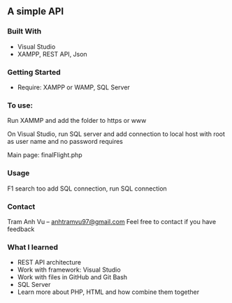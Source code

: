 ## A simple API

### Built With
* Visual Studio
* XAMPP, REST API, Json

### Getting Started
* Require: XAMPP or WAMP, SQL Server 

### To use:
Run XAMMP and add the folder to https or www

On Visual Studio, run SQL server and add connection to local host with root as user name and no password requires

Main page: finalFlight.php 

### Usage
F1 search too add SQL connection, run SQL connection

### Contact
Tram Anh Vu – anhtramvu97@gmail.com
Feel free to contact if you have feedback

### What I learned
* REST API architecture 
* Work with framework: Visual Studio 
* Work with files in GitHub and Git Bash
* SQL Server
* Learn more about PHP, HTML and how combine them together